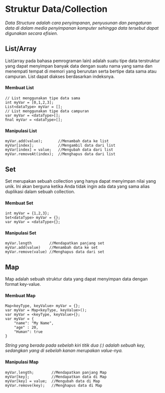 # Struktur Data/Collection
*Data Structure adalah cara penyimpanan, penyusunan dan pengaturan data di dalam media penyimpanan komputer sehingga data tersebut dapat digunakan secara efisien.*

## List/Array
List(array pada bahasa pemrograman lain) adalah suatu tipe data terstruktur yang dapat menyimpan banyak data dengan suatu nama yang sama dan menempati tempat di memori yang berurutan serta bertipe data sama atau campuran. List dapat diakses berdasarkan indeksnya.
#### Membuat List
```
// List menggunakan tipe data sama
int myVar = [0,1,2,3];
List<dataType> myVar = [];
// List menggunakan tipe data campuran
var myVar = <dataType>[];
ﬁnal myVar = <dataType>[];
```
#### Manipulasi List
```
myVar.add(value);       //Menambah data ke list
myVar[index];           //Mengambil data dari list
myVar[index] = value;   //Mengubah data dari list
myVar.removeAt(index);  //Menghapus data dari list
```

## Set
Set merupakan sebuah collection yang hanya dapat menyimpan nilai yang unik. Ini akan berguna ketika Anda tidak ingin ada data yang sama alias duplikasi dalam sebuah collection.
#### Membuat Set
```
int myVar = {1,2,3}; 
Set<dataType> myVar = {};
var myVar = <dataType>{};
```
#### Manipulasi Set
```
myVar.length        //Mendapatkan panjang set
myVar.add(value)    //Menambah data ke set
myVar.remove(value) //Menghapus data dari set
```

## Map
Map adalah sebuah struktur data yang dapat menyimpan data dengan format key-value.
#### Membuat Map
```
Map<keyType, keyValue> myVar = {};
var myVar = Map<keyType, keyValue>();
var myVar = <keyType, keyValue>{};
var myVar = {
    "name": "My Name",
    "age" : 20,
    "Human": true
}
```
*String yang berada pada sebelah kiri titik dua (:) adalah sebuah key, sedangkan yang di sebelah kanan merupakan value-nya.*
#### Manipulasi Map
```
myVar.length;        //Mendapatkan panjang Map
myVar[key];          //Mendapatkan data di Map
myVar[key] = value;  //Mengubah data di Map
myVar.remove(key);   //Menghapus data di Map
```